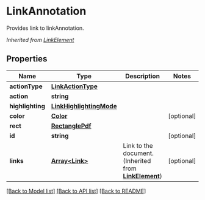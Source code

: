 # LinkAnnotation
Provides link to linkAnnotation.

*Inherited from [LinkElement](LinkElement.md)*
## Properties
Name | Type | Description | Notes
------------ | ------------- | ------------- | -------------
**actionType** | [**LinkActionType**](LinkActionType.md) |  | 
**action** | **string** |  | 
**highlighting** | [**LinkHighlightingMode**](LinkHighlightingMode.md) |  | 
**color** | [**Color**](Color.md) |  | [optional]
**rect** | [**RectanglePdf**](RectanglePdf.md) |  | 
**id** | **string** |  | [optional]
**links** | [**Array&lt;Link&gt;**](Link.md) | Link to the document. (Inherited from **[LinkElement](LinkElement.md)**) | [optional]
[[Back to Model list]](../README.md#documentation-for-models) [[Back to API list]](../README.md#documentation-for-api-endpoints) [[Back to README]](../README.md)

